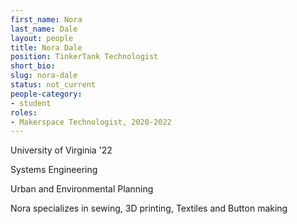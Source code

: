 ```yaml
---
first_name: Nora
last_name: Dale
layout: people
title: Nora Dale
position: TinkerTank Technologist
short_bio:
slug: nora-dale
status: not_current
people-category:
- student
roles:
- Makerspace Technologist, 2020-2022
---
```


University of Virginia '22

Systems Engineering

Urban and Environmental Planning

Nora specializes in sewing, 3D printing, Textiles and Button making
